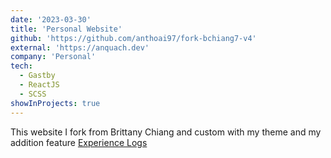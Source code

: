 ```yaml
---
date: '2023-03-30'
title: 'Personal Website'
github: 'https://github.com/anthoai97/fork-bchiang7-v4'
external: 'https://anquach.dev'
company: 'Personal'
tech:
  - Gastby
  - ReactJS
  - SCSS
showInProjects: true
---
```


This website I fork from Brittany Chiang and custom with my theme and my addition feature [Experience Logs](https://anquach.dev/exp-logs)
